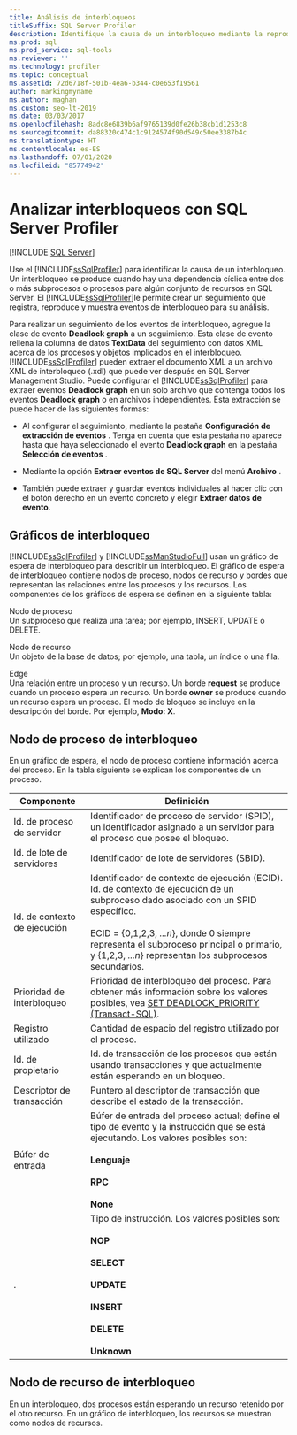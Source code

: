 ```yaml
---
title: Análisis de interbloqueos
titleSuffix: SQL Server Profiler
description: Identifique la causa de un interbloqueo mediante la reproducción y visualización de eventos de interbloqueo para el análisis en SQL Server Profiler y la generación de gráficos de espera.
ms.prod: sql
ms.prod_service: sql-tools
ms.reviewer: ''
ms.technology: profiler
ms.topic: conceptual
ms.assetid: 72d6718f-501b-4ea6-b344-c0e653f19561
author: markingmyname
ms.author: maghan
ms.custom: seo-lt-2019
ms.date: 03/03/2017
ms.openlocfilehash: 8adc8e6839b6af9765139d0fe26b38cb1d1253c8
ms.sourcegitcommit: da88320c474c1c9124574f90d549c50ee3387b4c
ms.translationtype: HT
ms.contentlocale: es-ES
ms.lasthandoff: 07/01/2020
ms.locfileid: "85774942"
---
```

# <a name="analyze-deadlocks-with-sql-server-profiler"></a>Analizar interbloqueos con SQL Server Profiler

 [!INCLUDE [SQL Server](../../includes/applies-to-version/sqlserver.md)]

Use el [!INCLUDE[ssSqlProfiler](../../includes/sssqlprofiler-md.md)] para identificar la causa de un interbloqueo. Un interbloqueo se produce cuando hay una dependencia cíclica entre dos o más subprocesos o procesos para algún conjunto de recursos en SQL Server. El [!INCLUDE[ssSqlProfiler](../../includes/sssqlprofiler-md.md)]le permite crear un seguimiento que registra, reproduce y muestra eventos de interbloqueo para su análisis.  
  
 Para realizar un seguimiento de los eventos de interbloqueo, agregue la clase de evento **Deadlock graph** a un seguimiento. Esta clase de evento rellena la columna de datos **TextData** del seguimiento con datos XML acerca de los procesos y objetos implicados en el interbloqueo. [!INCLUDE[ssSqlProfiler](../../includes/sssqlprofiler-md.md)] pueden extraer el documento XML a un archivo XML de interbloqueo (.xdl) que puede ver después en SQL Server Management Studio. Puede configurar el [!INCLUDE[ssSqlProfiler](../../includes/sssqlprofiler-md.md)] para extraer eventos **Deadlock graph** en un solo archivo que contenga todos los eventos **Deadlock graph** o en archivos independientes. Esta extracción se puede hacer de las siguientes formas:  
  
-   Al configurar el seguimiento, mediante la pestaña **Configuración de extracción de eventos** . Tenga en cuenta que esta pestaña no aparece hasta que haya seleccionado el evento **Deadlock graph** en la pestaña **Selección de eventos** .  
  
-   Mediante la opción **Extraer eventos de SQL Server** del menú **Archivo** .  
  
-   También puede extraer y guardar eventos individuales al hacer clic con el botón derecho en un evento concreto y elegir **Extraer datos de evento**.  
  
## <a name="deadlock-graphs"></a>Gráficos de interbloqueo  
 [!INCLUDE[ssSqlProfiler](../../includes/sssqlprofiler-md.md)] y [!INCLUDE[ssManStudioFull](../../includes/ssmanstudiofull-md.md)] usan un gráfico de espera de interbloqueo para describir un interbloqueo. El gráfico de espera de interbloqueo contiene nodos de proceso, nodos de recurso y bordes que representan las relaciones entre los procesos y los recursos. Los componentes de los gráficos de espera se definen en la siguiente tabla:  
  
 Nodo de proceso  
 Un subproceso que realiza una tarea; por ejemplo, INSERT, UPDATE o DELETE.  
  
 Nodo de recurso  
 Un objeto de la base de datos; por ejemplo, una tabla, un índice o una fila.  
  
 Edge  
 Una relación entre un proceso y un recurso. Un borde **request** se produce cuando un proceso espera un recurso. Un borde **owner** se produce cuando un recurso espera un proceso. El modo de bloqueo se incluye en la descripción del borde. Por ejemplo, **Modo: X**.  
  
## <a name="deadlock-process-node"></a>Nodo de proceso de interbloqueo  
 En un gráfico de espera, el nodo de proceso contiene información acerca del proceso. En la tabla siguiente se explican los componentes de un proceso.  
  
|Componente|Definición|  
|---------------|----------------|  
|Id. de proceso de servidor|Identificador de proceso de servidor (SPID), un identificador asignado a un servidor para el proceso que posee el bloqueo.|  
|Id. de lote de servidores|Identificador de lote de servidores (SBID).|  
|Id. de contexto de ejecución|Identificador de contexto de ejecución (ECID). Id. de contexto de ejecución de un subproceso dado asociado con un SPID específico.<br /><br /> ECID = {0,1,2,3, *...n*}, donde 0 siempre representa el subproceso principal o primario, y {1,2,3, *...n*} representan los subprocesos secundarios.|  
|Prioridad de interbloqueo|Prioridad de interbloqueo del proceso. Para obtener más información sobre los valores posibles, vea [SET DEADLOCK_PRIORITY &#40;Transact-SQL&#41;](../../t-sql/statements/set-deadlock-priority-transact-sql.md).|  
|Registro utilizado|Cantidad de espacio del registro utilizado por el proceso.|  
|Id. de propietario|Id. de transacción de los procesos que están usando transacciones y que actualmente están esperando en un bloqueo.|  
|Descriptor de transacción|Puntero al descriptor de transacción que describe el estado de la transacción.|  
|Búfer de entrada|Búfer de entrada del proceso actual; define el tipo de evento y la instrucción que se está ejecutando. Los valores posibles son:<br /><br /> **Lenguaje**<br /><br /> **RPC**<br /><br /> **None**|  
|.|Tipo de instrucción. Los valores posibles son:<br /><br /> **NOP**<br /><br /> **SELECT**<br /><br /> **UPDATE**<br /><br /> **INSERT**<br /><br /> **DELETE**<br /><br /> **Unknown**|  
  
## <a name="deadlock-resource-node"></a>Nodo de recurso de interbloqueo  
 En un interbloqueo, dos procesos están esperando un recurso retenido por el otro recurso. En un gráfico de interbloqueo, los recursos se muestran como nodos de recursos.  
  
  
